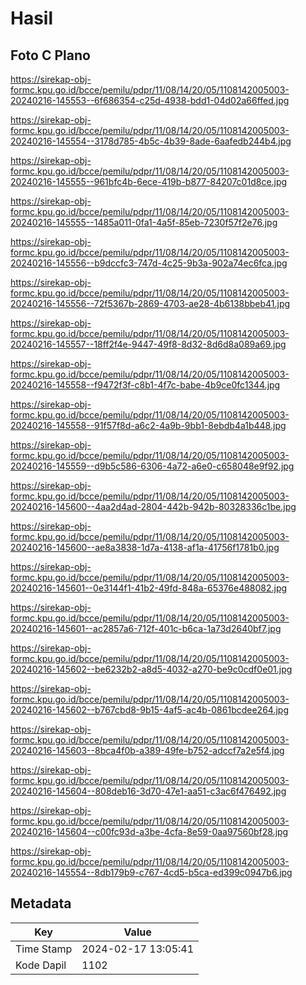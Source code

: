 # Hasil

## Foto C Plano

https://sirekap-obj-formc.kpu.go.id/bcce/pemilu/pdpr/11/08/14/20/05/1108142005003-20240216-145553--6f686354-c25d-4938-bdd1-04d02a66ffed.jpg

https://sirekap-obj-formc.kpu.go.id/bcce/pemilu/pdpr/11/08/14/20/05/1108142005003-20240216-145554--3178d785-4b5c-4b39-8ade-6aafedb244b4.jpg

https://sirekap-obj-formc.kpu.go.id/bcce/pemilu/pdpr/11/08/14/20/05/1108142005003-20240216-145555--961bfc4b-6ece-419b-b877-84207c01d8ce.jpg

https://sirekap-obj-formc.kpu.go.id/bcce/pemilu/pdpr/11/08/14/20/05/1108142005003-20240216-145555--1485a011-0fa1-4a5f-85eb-7230f57f2e76.jpg

https://sirekap-obj-formc.kpu.go.id/bcce/pemilu/pdpr/11/08/14/20/05/1108142005003-20240216-145556--b9dccfc3-747d-4c25-9b3a-902a74ec6fca.jpg

https://sirekap-obj-formc.kpu.go.id/bcce/pemilu/pdpr/11/08/14/20/05/1108142005003-20240216-145556--72f5367b-2869-4703-ae28-4b6138bbeb41.jpg

https://sirekap-obj-formc.kpu.go.id/bcce/pemilu/pdpr/11/08/14/20/05/1108142005003-20240216-145557--18ff2f4e-9447-49f8-8d32-8d6d8a089a69.jpg

https://sirekap-obj-formc.kpu.go.id/bcce/pemilu/pdpr/11/08/14/20/05/1108142005003-20240216-145558--f9472f3f-c8b1-4f7c-babe-4b9ce0fc1344.jpg

https://sirekap-obj-formc.kpu.go.id/bcce/pemilu/pdpr/11/08/14/20/05/1108142005003-20240216-145558--91f57f8d-a6c2-4a9b-9bb1-8ebdb4a1b448.jpg

https://sirekap-obj-formc.kpu.go.id/bcce/pemilu/pdpr/11/08/14/20/05/1108142005003-20240216-145559--d9b5c586-6306-4a72-a6e0-c658048e9f92.jpg

https://sirekap-obj-formc.kpu.go.id/bcce/pemilu/pdpr/11/08/14/20/05/1108142005003-20240216-145600--4aa2d4ad-2804-442b-942b-80328336c1be.jpg

https://sirekap-obj-formc.kpu.go.id/bcce/pemilu/pdpr/11/08/14/20/05/1108142005003-20240216-145600--ae8a3838-1d7a-4138-af1a-41756f1781b0.jpg

https://sirekap-obj-formc.kpu.go.id/bcce/pemilu/pdpr/11/08/14/20/05/1108142005003-20240216-145601--0e3144f1-41b2-49fd-848a-65376e488082.jpg

https://sirekap-obj-formc.kpu.go.id/bcce/pemilu/pdpr/11/08/14/20/05/1108142005003-20240216-145601--ac2857a6-712f-401c-b6ca-1a73d2640bf7.jpg

https://sirekap-obj-formc.kpu.go.id/bcce/pemilu/pdpr/11/08/14/20/05/1108142005003-20240216-145602--be6232b2-a8d5-4032-a270-be9c0cdf0e01.jpg

https://sirekap-obj-formc.kpu.go.id/bcce/pemilu/pdpr/11/08/14/20/05/1108142005003-20240216-145602--b767cbd8-9b15-4af5-ac4b-0861bcdee264.jpg

https://sirekap-obj-formc.kpu.go.id/bcce/pemilu/pdpr/11/08/14/20/05/1108142005003-20240216-145603--8bca4f0b-a389-49fe-b752-adccf7a2e5f4.jpg

https://sirekap-obj-formc.kpu.go.id/bcce/pemilu/pdpr/11/08/14/20/05/1108142005003-20240216-145604--808deb16-3d70-47e1-aa51-c3ac6f476492.jpg

https://sirekap-obj-formc.kpu.go.id/bcce/pemilu/pdpr/11/08/14/20/05/1108142005003-20240216-145604--c00fc93d-a3be-4cfa-8e59-0aa97560bf28.jpg

https://sirekap-obj-formc.kpu.go.id/bcce/pemilu/pdpr/11/08/14/20/05/1108142005003-20240216-145554--8db179b9-c767-4cd5-b5ca-ed399c0947b6.jpg


## Metadata

| Key        | Value               |
| ---------- | ------------------- |
| Time Stamp | 2024-02-17 13:05:41 |
| Kode Dapil | 1102                |



